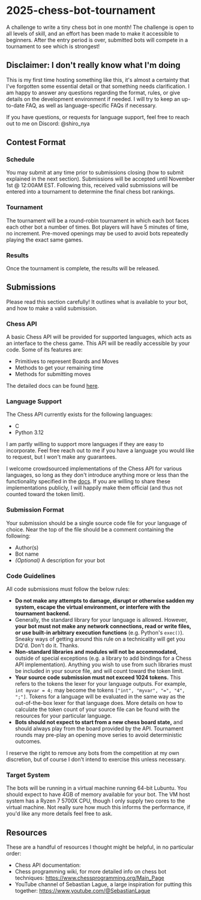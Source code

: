 # 2025-chess-bot-tournament
A challenge to write a tiny chess bot in one month! The challenge is open to all levels of skill, and an effort has been made to make it accessible to beginners. After the entry period is over, submitted bots will compete in a tournament to see which is strongest! 

## Disclaimer: I don't really know what I'm doing
This is my first time hosting something like this, it's almost a certainty that I've forgotten some essential detail or that something needs clarification. I am happy to answer any questions regarding the format, rules, or give details on the development environment if needed. I will try to keep an up-to-date FAQ, as well as language-specific FAQs if necessary.

If you have questions, or requests for language support, feel free to reach out to me on Discord: @shiro_nya

## Contest Format
### Schedule
You may submit at any time prior to submissions closing (how to submit explained in the next section). Submissions will be accepted until November 1st @ 12:00AM EST. Following this, received valid submissions will be entered into a tournament to determine the final chess bot rankings.
### Tournament
The tournament will be a round-robin tournament in which each bot faces each other bot a number of times. Bot players will have 5 minutes of time, no increment. Pre-moved openings may be used to avoid bots repeatedly playing the exact same games.
### Results
Once the tournament is complete, the results will be released.

## Submissions
Please read this section carefully! It outlines what is available to your bot, and how to make a valid submission.
### Chess API
A basic Chess API will be provided for supported languages, which acts as an interface to the chess game. This API will be readily accessible by your code. Some of its features are:

- Primitives to represent Boards and Moves
- Methods to get your remaining time
- Methods for submitting moves

The detailed docs can be found [here](API_LINK_HERE).
### Language Support
The Chess API currently exists for the following languages:

- C
- Python 3.12

I am partly willing to support more languages if they are easy to incorporate. Feel free reach out to me if you have a language you would like to request, but I won't make any guarantees.

I welcome crowdsourced implementations of the Chess API for various languages, so long as they don't introduce anything more or less than the functionality specified in the [docs](API_LINK_HERE). If you are willing to share these implementations publicly, I will happily make them official (and thus not counted toward the token limit).
### Submission Format
Your submission should be a single source code file for your language of choice. Near the top of the file should be a comment containing the following:

- Author(s)
- Bot name
- *(Optional)* A description for your bot
### Code Guidelines
All code submissions must follow the below rules:

- **Do not make any attempts to damage, disrupt or otherwise sadden my system, escape the virtual environment, or interfere with the tournament backend.**
- Generally, the standard library for your language is allowed. However, **your bot must not make any network connections, read or write files, or use built-in arbitrary execution functions** (e.g. Python's `exec()`). Sneaky ways of getting around this rule on a technicality will get you DQ'd. Don't do it. Thanks.
- **Non-standard libraries and modules will not be accommodated,** outside of special exceptions (e.g. a library to add bindings for a Chess API implementation). Anything you wish to use from such libraries must be included in your source file, and will count toward the token limit.
- **Your source code submission must not exceed 1024 tokens.** This refers to the tokens the lexer for your language outputs. For example, `int myvar = 4;` may become the tokens `["int", "myvar", "=", "4", ";"]`. Tokens for a language will be evaluated in the same way as the out-of-the-box lexer for that language does. More details on how to calculate the token count of your source file can be found with the resources for your particular language.
- **Bots should not expect to start from a new chess board state,** and should always play from the board provided by the API. Tournament rounds may pre-play an opening move series to avoid deterministic outcomes.

I reserve the right to remove any bots from the competition at my own discretion, but of course I don't intend to exercise this unless necessary.
### Target System
The bots will be running in a virtual machine running 64-bit Lubuntu. You should expect to have 4GB of memory available for your bot. The VM host system has a Ryzen 7 5700X CPU, though I only supply two cores to the virtual machine. Not really sure how much this informs the performance, if you'd like any more details feel free to ask.

## Resources
These are a handful of resources I thought might be helpful, in no particular order:

- Chess API documentation:
- Chess programming wiki, for more detailed info on chess bot techniques: https://www.chessprogramming.org/Main_Page
- YouTube channel of Sebastian Lague, a large inspiration for putting this together: https://www.youtube.com/@SebastianLague
